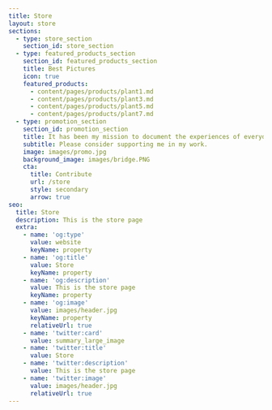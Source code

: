 ```yaml
---
title: Store
layout: store
sections:
  - type: store_section
    section_id: store_section
  - type: featured_products_section
    section_id: featured_products_section
    title: Best Pictures
    icon: true
    featured_products:
      - content/pages/products/plant1.md
      - content/pages/products/plant3.md
      - content/pages/products/plant5.md
      - content/pages/products/plant7.md
  - type: promotion_section
    section_id: promotion_section
    title: It has been my mission to document the experiences of everyday people.
    subtitle: Please consider supporting me in my work.
    image: images/promo.jpg
    background_image: images/bridge.PNG
    cta:
      title: Contribute
      url: /store
      style: secondary
      arrow: true
seo:
  title: Store
  description: This is the store page
  extra:
    - name: 'og:type'
      value: website
      keyName: property
    - name: 'og:title'
      value: Store
      keyName: property
    - name: 'og:description'
      value: This is the store page
      keyName: property
    - name: 'og:image'
      value: images/header.jpg
      keyName: property
      relativeUrl: true
    - name: 'twitter:card'
      value: summary_large_image
    - name: 'twitter:title'
      value: Store
    - name: 'twitter:description'
      value: This is the store page
    - name: 'twitter:image'
      value: images/header.jpg
      relativeUrl: true
---
```

